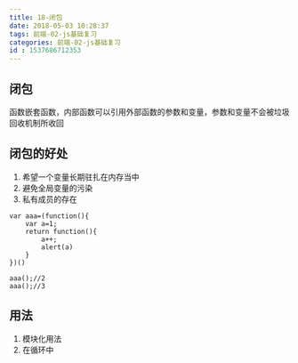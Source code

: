 ```yaml
---
title: 18-闭包
date: 2018-05-03 10:28:37
tags: 前端-02-js基础复习
categories: 前端-02-js基础复习
id : 1537686712353
---
```

## 闭包
函数嵌套函数，内部函数可以引用外部函数的参数和变量，参数和变量不会被垃圾回收机制所收回

## 闭包的好处
1. 希望一个变量长期驻扎在内存当中
2. 避免全局变量的污染
3. 私有成员的存在
```
var aaa=(function(){
    var a=1;
    return function(){
        a++;
        alert(a)
    }
})()

aaa();//2
aaa();//3
```
## 用法
1. 模块化用法
2. 在循环中